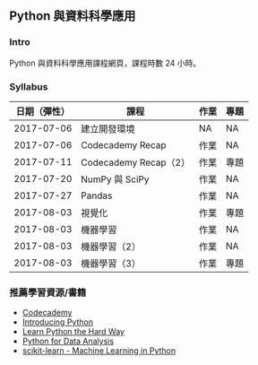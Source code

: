 ## Python 與資料科學應用

### Intro

Python 與資料科學應用課程網頁，課程時數 24 小時。

### Syllabus

|日期（彈性）|課程|作業|專題|
|----------|---|---|---|
|2017-07-06|建立開發環境|NA|NA|
|2017-07-06|Codecademy Recap|作業|NA|
|2017-07-11|Codecademy Recap（2）|作業|專題|
|2017-07-20|NumPy 與 SciPy|作業|NA|
|2017-07-27|Pandas|作業|NA|
|2017-08-03|視覺化|作業|專題|
|2017-08-03|機器學習|作業|NA|
|2017-08-03|機器學習（2）|作業|NA|
|2017-08-03|機器學習（3）|作業|專題|

### 推薦學習資源/書籍

- [Codecademy](https://www.codecademy.com)
- [Introducing Python](http://shop.oreilly.com/product/0636920028659.do)
- [Learn Python the Hard Way](https://www.amazon.com/Learn-Python-Hard-Way-Introduction/dp/0321884914)
- [Python for Data Analysis](http://shop.oreilly.com/product/0636920023784.do)
- [scikit-learn - Machine Learning in Python](http://scikit-learn.org/stable/)